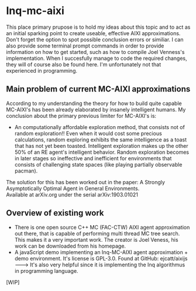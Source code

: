 # Inq-mc-aixi
This place primary prupose is to hold my ideas about this topic and to act as an initial sparking point to create useable, effective AIXI approximations. 
Don't forget the option to spot possible conclusion errors or similiar. 
I can also provide some terminal prompt commands in order to provide information on how to get started, such as how to compile Joel Venness's implementation.
When I succesfully manage to code the required changes, they will of course also be found here. I'm unfortunately not that experienced in programming.

## Main problem of current MC-AIXI approximations
According to my understanding the theory for how to build quite capable MC-AIXI's has been already elaborated by insanely intelligent humans.
My conclusion about the primary previous limiter for MC-AIXI's is: 

- An computationally affordable exploration method, that consists not of random exploration!!
Even when it would cost some precious calculations, random exploring exhibits the same intelligence as a toast that has not yet been toasted.
Intelligent exploration makes up the other 50% of an RE agent's intelligent behavior. Random exploration becomes in later stages so ineffective and inefficient for environments that consists of challenging state spaces (like playing partially observable pacman).

The solution for this has been worked out in the paper: A Strongly Asymptotically Optimal Agent in General Environments.  
Available at arXiv.org under the serial arXiv:1903.01021

## Overview of existing work
- There is one open source C++ MC (FAC-CTW) AIXI agent approximation out there, that is capable of performing multi thread MC tree search. This makes it a very important work. The creator is Joel Veness, his work can be downloaded from his homepage.
- A javaScript demo implementing an Inq-MC-AIXI agent approximation + demo environment. It's license is GPL-3.0. 
Found at GitHub: ejcatt/aixijs  ---> It's also very helpful since it is implementing the Inq algorithmus in programming language.  

[WIP]
